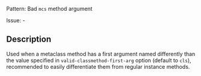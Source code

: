 Pattern: Bad `mcs` method argument

Issue: -

## Description

Used when a metaclass method has a first argument named differently than the value specified in `valid-classmethod-first-arg` option (default to `cls`), recommended to easily differentiate them from regular instance methods.
